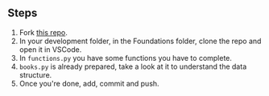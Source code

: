 

## Steps

1. Fork  [this repo](https://github.com/JoinCODED/TASK-Python-Dictionary_Lists).
2. In your development folder, in the Foundations folder, clone the repo and open it in VSCode.
3. In `functions.py` you have some functions you have to complete.
4. `books.py` is already prepared, take a look at it to understand the data structure.
5. Once you're done, add, commit and push.

